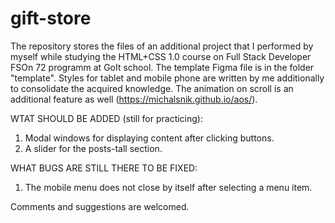 # gift-store

The repository stores the files of an additional project that I performed by myself while studying the HTML+CSS 1.0 course on Full Stack Developer FSOn 72 programm at GoIt school.
The template Figma file is in the folder "template".
Styles for tablet and mobile phone are written by me additionally to consolidate the acquired knowledge.
The animation on scroll is an additional feature as well (https://michalsnik.github.io/aos/).

WTAT SHOULD BE ADDED (still for practicing):
1. Modal windows for displaying content after clicking buttons.
2. A slider for the posts-tall section.

WHAT BUGS ARE STILL THERE TO BE FIXED:
1. The mobile menu does not close by itself after selecting a menu item.

Comments and suggestions are welcomed.

